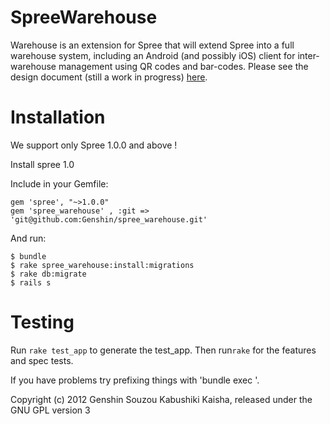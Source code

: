 SpreeWarehouse
==============

Warehouse is an extension for Spree that will extend Spree into a full warehouse system, including an Android (and possibly iOS) client for inter-warehouse management using QR codes and bar-codes.
Please see the design document (still a work in progress) [here](https://docs.google.com/document/d/1K-C33WjH5GooNKW-GsW7-Ol_K4-7PbwVxPk3Vs2MmO0/edit).

Installation
=======
We support only Spree 1.0.0 and above !

Install spree 1.0 

Include in your Gemfile: 

    gem 'spree', "~>1.0.0" 
    gem 'spree_warehouse' , :git => 'git@github.com:Genshin/spree_warehouse.git'

And run: 

    $ bundle
    $ rake spree_warehouse:install:migrations 
    $ rake db:migrate
    $ rails s 


Testing
=======

Run `rake test_app` to generate the test_app.
Then run`rake` for the features and spec tests.

If you have problems try prefixing things with 'bundle exec '.



Copyright (c) 2012 Genshin Souzou Kabushiki Kaisha, released under the GNU GPL version 3

